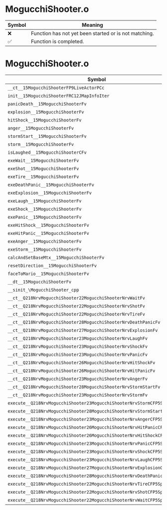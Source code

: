 # MogucchiShooter.o
| Symbol | Meaning 
| ------------- | ------------- 
| :x: | Function has not yet been started or is not matching. 
| :white_check_mark: | Function is completed. 


# MogucchiShooter.o
| Symbol | Decompiled? |
| ------------- | ------------- |
| `__ct__15MogucchiShooterFP9LiveActorPCc` | :x: |
| `init__15MogucchiShooterFRC12JMapInfoIter` | :x: |
| `panicDeath__15MogucchiShooterFv` | :x: |
| `explosion__15MogucchiShooterFv` | :x: |
| `hitShock__15MogucchiShooterFv` | :x: |
| `anger__15MogucchiShooterFv` | :x: |
| `stormStart__15MogucchiShooterFv` | :x: |
| `storm__15MogucchiShooterFv` | :x: |
| `isLaughed__15MogucchiShooterCFv` | :x: |
| `exeWait__15MogucchiShooterFv` | :x: |
| `exeShot__15MogucchiShooterFv` | :x: |
| `exeTire__15MogucchiShooterFv` | :x: |
| `exeDeathPanic__15MogucchiShooterFv` | :x: |
| `exeExplosion__15MogucchiShooterFv` | :x: |
| `exeLaugh__15MogucchiShooterFv` | :x: |
| `exeShock__15MogucchiShooterFv` | :x: |
| `exePanic__15MogucchiShooterFv` | :x: |
| `exeHitShock__15MogucchiShooterFv` | :x: |
| `exeHitPanic__15MogucchiShooterFv` | :x: |
| `exeAnger__15MogucchiShooterFv` | :x: |
| `exeStorm__15MogucchiShooterFv` | :x: |
| `calcAndSetBaseMtx__15MogucchiShooterFv` | :x: |
| `resetDirection__15MogucchiShooterFv` | :x: |
| `faceToMario__15MogucchiShooterFv` | :x: |
| `__dt__15MogucchiShooterFv` | :x: |
| `__sinit_\MogucchiShooter_cpp` | :x: |
| `__ct__Q218NrvMogucchiShooter22MogucchiShooterNrvWaitFv` | :x: |
| `__ct__Q218NrvMogucchiShooter22MogucchiShooterNrvShotFv` | :x: |
| `__ct__Q218NrvMogucchiShooter22MogucchiShooterNrvTireFv` | :x: |
| `__ct__Q218NrvMogucchiShooter28MogucchiShooterNrvDeathPanicFv` | :x: |
| `__ct__Q218NrvMogucchiShooter27MogucchiShooterNrvExplosionFv` | :x: |
| `__ct__Q218NrvMogucchiShooter23MogucchiShooterNrvLaughFv` | :x: |
| `__ct__Q218NrvMogucchiShooter23MogucchiShooterNrvShockFv` | :x: |
| `__ct__Q218NrvMogucchiShooter23MogucchiShooterNrvPanicFv` | :x: |
| `__ct__Q218NrvMogucchiShooter26MogucchiShooterNrvHitShockFv` | :x: |
| `__ct__Q218NrvMogucchiShooter26MogucchiShooterNrvHitPanicFv` | :x: |
| `__ct__Q218NrvMogucchiShooter23MogucchiShooterNrvAngerFv` | :x: |
| `__ct__Q218NrvMogucchiShooter28MogucchiShooterNrvStormStartFv` | :x: |
| `__ct__Q218NrvMogucchiShooter23MogucchiShooterNrvStormFv` | :x: |
| `execute__Q218NrvMogucchiShooter23MogucchiShooterNrvStormCFP5Spine` | :x: |
| `execute__Q218NrvMogucchiShooter28MogucchiShooterNrvStormStartCFP5Spine` | :x: |
| `execute__Q218NrvMogucchiShooter23MogucchiShooterNrvAngerCFP5Spine` | :x: |
| `execute__Q218NrvMogucchiShooter26MogucchiShooterNrvHitPanicCFP5Spine` | :x: |
| `execute__Q218NrvMogucchiShooter26MogucchiShooterNrvHitShockCFP5Spine` | :x: |
| `execute__Q218NrvMogucchiShooter23MogucchiShooterNrvPanicCFP5Spine` | :x: |
| `execute__Q218NrvMogucchiShooter23MogucchiShooterNrvShockCFP5Spine` | :x: |
| `execute__Q218NrvMogucchiShooter23MogucchiShooterNrvLaughCFP5Spine` | :x: |
| `execute__Q218NrvMogucchiShooter27MogucchiShooterNrvExplosionCFP5Spine` | :x: |
| `execute__Q218NrvMogucchiShooter28MogucchiShooterNrvDeathPanicCFP5Spine` | :x: |
| `execute__Q218NrvMogucchiShooter22MogucchiShooterNrvTireCFP5Spine` | :x: |
| `execute__Q218NrvMogucchiShooter22MogucchiShooterNrvShotCFP5Spine` | :x: |
| `execute__Q218NrvMogucchiShooter22MogucchiShooterNrvWaitCFP5Spine` | :x: |
